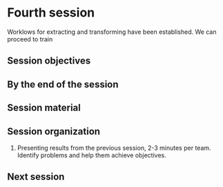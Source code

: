 # Fourth session

Worklows for extracting and transforming have been established. We can proceed
to train

## Session objectives


## By the end of the session


## Session material


## Session organization

1. Presenting results from the previous session, 2-3 minutes per team. Identify
   problems and help them achieve objectives.

## Next session
